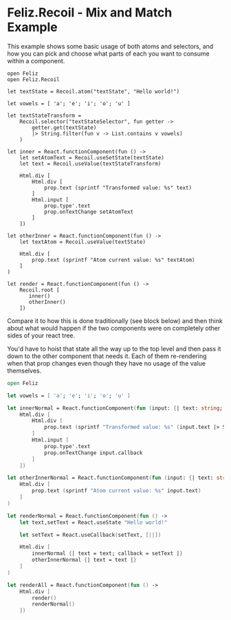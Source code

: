 ﻿# Feliz.Recoil - Mix and Match Example

This example shows some basic usage of both atoms and selectors, 
and how you can pick and choose what parts of each you want to
consume within a component.

```fsharp:recoil-mixandmatch
open Feliz
open Feliz.Recoil

let textState = Recoil.atom("textState", "Hello world!")

let vowels = [ 'a'; 'e'; 'i'; 'o'; 'u' ]

let textStateTransform =
    Recoil.selector("textStateSelector", fun getter ->
        getter.get(textState)
        |> String.filter(fun v -> List.contains v vowels)
    )

let inner = React.functionComponent(fun () ->
    let setAtomText = Recoil.useSetState(textState)
    let text = Recoil.useValue(textStateTransform)

    Html.div [
        Html.div [
            prop.text (sprintf "Transformed value: %s" text)
        ]
        Html.input [
            prop.type'.text
            prop.onTextChange setAtomText
        ]
    ])

let otherInner = React.functionComponent(fun () ->
    let textAtom = Recoil.useValue(textState)

    Html.div [
        prop.text (sprintf "Atom current value: %s" textAtom)
    ]
)

let render = React.functionComponent(fun () ->
    Recoil.root [
       inner()
       otherInner()
    ])
```

Compare it to how this is done traditionally (see block below) and
then think about what would happen if the two components were on 
completely other sides of your react tree.

You'd have to hoist that state all the way up to the top level and
then pass it down to the other component that needs it. Each of them
re-rendering when that prop changes even though they have no usage of
the value themselves.

```fs
open Feliz

let vowels = [ 'a'; 'e'; 'i'; 'o'; 'u' ]

let innerNormal = React.functionComponent(fun (input: {| text: string; callback: string -> unit |}) ->
    Html.div [
        Html.div [
            prop.text (sprintf "Transformed value: %s" (input.text |> String.filter(fun v -> List.contains v vowels)))
        ]
        Html.input [
            prop.type'.text
            prop.onTextChange input.callback
        ]
    ])

let otherInnerNormal = React.functionComponent(fun (input: {| text: string |}) ->
    Html.div [
        prop.text (sprintf "Atom current value: %s" input.text)
    ]
)

let renderNormal = React.functionComponent(fun () ->
    let text,setText = React.useState "Hello world!"

    let setText = React.useCallback(setText, [||])

    Html.div [
        innerNormal {| text = text; callback = setText |}
        otherInnerNormal {| text = text |}
    ]
)

let renderAll = React.functionComponent(fun () ->
    Html.div [
        render()
        renderNormal()
    ])
```